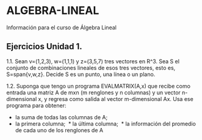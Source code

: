 # ALGEBRA-LINEAL
Información para el curso de Álgebra Lineal

## Ejercicios Unidad 1.

1.1. Sean v=(1,2,3), w=(1,1,1) y z=(3,5,7) tres vectores en R^3. Sea S el conjunto de combinaciones lineales de esos tres vectores, esto es, S=span{v,w,z}. Decide S es un punto, una línea o un plano.

1.2. Suponga que tengo un programa EVALMATRIX(A,x) que recibe como entrada una matriz A de mxn (m renglones y n columnas) y un vector n-dimensional x, y regresa como salida al vector m-dimensional Ax. Usa ese programa para obtener:
   
  * la suma de todas las columnas de A;
  * la primera columna;
  * la última columna;
  * la información del promedio de cada uno de los renglones de A



